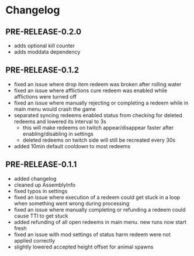 # Changelog

## PRE-RELEASE-0.2.0

- adds optional kill counter
- adds moddata dependency

## PRE-RELEASE-0.1.2

- fixed an issue where drop item redeem was broken after rolling water
- fixed an issue where afflictions cure redeem was enabled while afflictions were turned off
- fixed an issue where manually rejecting or completing a redeem while in main menu would crash the game
- separated syncing redeems enabled status from checking for deleted redeems and lowered its interval to 3s
	- this will make redeems on twitch appear/disappear faster after enabling/disabling in settings
	- deleted redeems on twitch side will still be recreated every 30s
- added 10min default cooldown to most redeems

## PRE-RELEASE-0.1.1

- added changelog
- cleaned up AssemblyInfo
- fixed typos in settings
- fixed an issue where execution of a redeem could get stuck in a loop when something went wrong during processing
- fixed an issue where manually completing or refunding a redeem could cause TTI to get stuck
- added refunding of all open redeems in main menu. new runs now start fresh
- fixed an issue with mod settings of status harm redeem were not applied correctly
- slightly lowered accepted height offset for animal spawns